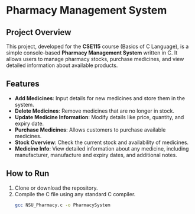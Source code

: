 # Pharmacy Management System

## Project Overview

This project, developed for the **CSE115** course (Basics of C Language), is a simple console-based **Pharmacy Management System** written in C. It allows users to manage pharmacy stocks, purchase medicines, and view detailed information about available products.

## Features

- **Add Medicines**: Input details for new medicines and store them in the system.
- **Delete Medicines**: Remove medicines that are no longer in stock.
- **Update Medicine Information**: Modify details like price, quantity, and expiry date.
- **Purchase Medicines**: Allows customers to purchase available medicines.
- **Stock Overview**: Check the current stock and availability of medicines.
- **Medicine Info**: View detailed information about any medicine, including manufacturer, manufacture and expiry dates, and additional notes.

## How to Run

1. Clone or download the repository.
2. Compile the C file using any standard C compiler.
   ```bash
   gcc NSU_Pharmacy.c -o PharmacySystem
